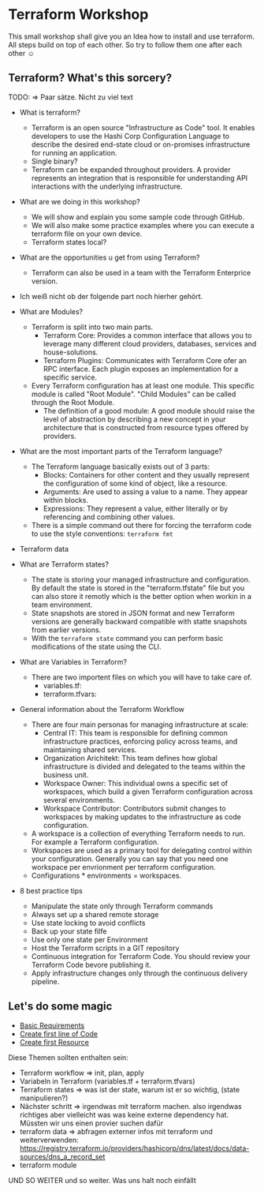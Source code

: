 # Terraform Workshop
This small workshop shall give you an Idea how to install and use terraform. All steps build on top of each other. So try to follow them one after each other :relaxed: 

## Terraform? What's this sorcery? 
TODO: => Paar sätze. Nicht zu viel text

* What is terraform?
    * Terraform is an open source "Infrastructure as Code" tool. It enables developers to use the Hashi Corp Configuration Language to describe the desired end-state cloud or on-promises infrastructure for running an application.
    * Single binary?
    * Terraform can be expanded throughout providers. A provider represents an integration that is responsible for understanding API interactions with the underlying infrastructure.

* What are we doing in this workshop?
    * We will show and explain you some sample code through GitHub. 
    * We will also make some practice examples where you can execute a terraform file on your own device.
    * Terraform states local?

* What are the opportunities u get from using Terraform?
    * Terraform can also be used in a team with the Terraform Enterprice version.
 
* Ich weiß nicht ob der folgende part noch hierher gehört.
* What are Modules?
    * Terraform is split into two main parts. 
        * Terraform Core: Provides a common interface that allows you to leverage many different cloud providers, databases, services and house-solutions.
        * Terraform Plugins: Communicates with Terraform Core ofer an RPC interface. Each plugin exposes an implementation for a specific service. 
    * Every Terraform configuration has at least one module. This specific module is called "Root Module". "Child Modules" can be called through the Root Module. 
        * The definition of a good module: A good module should raise the level of abstraction by describing a new concept in your architecture that is constructed from resource types offered by providers.

* What are the most important parts of the Terraform language? 
    * The Terraform language basically exists out of 3 parts:
        * Blocks: Containers for other content and they usually represent the configuration of some kind of object, like a resource.
        * Arguments: Are used to assing a value to a name. They appear within blocks.
        * Expressions: They represent a value, either literally or by referencing and combining other values.
    * There is a simple command out there for forcing the terraform code to use the style conventions: ` terraform fmt `

* Terraform data

* What are Terraform states?
    * The state is storing your managed infrastructure and configuration. By default the state is stored in the "terraform.tfstate" file but you can also store it remotly which is the better option when workin in a team environment.
    * State snapshots are stored in JSON format and new Terraform versions are generally backward compatible with statte snapshots from earlier versions. 
    * With the ` terraform state ` command you can perform basic modifications of the state using the CLI.

* What are Variables in Terraform?
    * There are two importent files on which you will have to take care of. 
        * variables.tf: 
        * terraform.tfvars: 

* General information about the Terraform Workflow
    * There are four main personas for managing infrastructure at scale:
        * Central IT: This team is responsible for defining common infrastructure practices, enforcing policy across teams, and maintaining shared services.
        * Organization Arichitekt: This team defines how global infrastructure is divided and delegated to the teams within the business unit.
        * Workspace Owner: This individual owns a specific set of workspaces, which build a given Terraform configuration across several environments.
        * Workspace Contributor: Contributors submit changes to workspaces by making updates to the infrastructure as code configuration.
    * A workspace is a collection of everything Terraform needs to run. For example a Terraform configuration.
    * Workspaces are used as a primary tool for delegating control within your configuration. Generally you can say that you need one workspace per envrionment per terraform configuration.
    * Configurations * environments = workspaces.

* 8 best practice tips
    * Manipulate the state only through Terraform commands
    * Always set up a shared remote storage
    * Use state locking to avoid conflicts
    * Back up your state filfe
    * Use only one state per Environment
    * Host the Terraform scripts in a GIT repository
    * Continuous integration for Terraform Code. You should review your Terraform Code bevore publishing it. 
    * Apply infrastructure changes only through the continuous delivery pipeline.

## Let's do some magic 

* [Basic Requirements](https://github.com/FullStackS-GmbH/terraform-workshop/blob/master/Grundlagen/1_Basic_Requirements.md)
* [Create first line of Code](https://github.com/FullStackS-GmbH/terraform-workshop/blob/master/Grundlagen/2_Create_First_Line_Of_Code.md)
* [Create first Resource](https://github.com/FullStackS-GmbH/terraform-workshop/blob/master/Grundlagen/5_Create_First_Resource.md)

Diese Themen sollten enthalten sein:
* Terraform workflow => init, plan, apply
* Variabeln in Terraform (variables.tf + terraform.tfvars)
* Terraform states => was ist der state, warum ist er so wichtig, (state manipulieren?)
* Nächster schritt => irgendwas mit terraform machen. also irgendwas richtiges aber vielleicht was was keine externe dependency hat. Müssten wir uns einen provier suchen dafür
* terraform data => abfragen externer infos mit terraform und weiterverwenden: https://registry.terraform.io/providers/hashicorp/dns/latest/docs/data-sources/dns_a_record_set
* terraform module

UND SO WEITER und so weiter. Was uns halt noch einfällt
